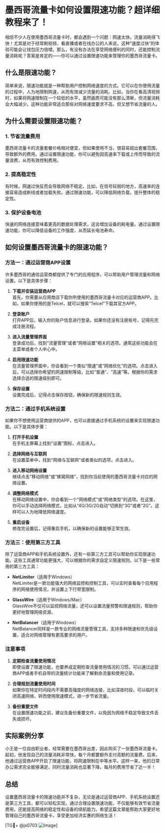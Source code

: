 # 墨西哥流量卡如何设置限速功能？超详细教程来了！

相信不少人在使用墨西哥流量卡时，都会遇到一个问题：网速太快，流量消耗得飞快！尤其是对于经常刷视频、看直播或者在线办公的人来说，这种“速度过快”的体验可能会让钱包压力倍增。那么，有没有办法在享受网络便利的同时，还能控制流量消耗呢？答案是肯定的——你可以通过设置限速功能来管理你的墨西哥流量卡。

## 什么是限速功能？

简单来说，限速功能就是一种帮助用户控制网络速度的方式。它可以在你使用流量的过程中，人为地限制网速，从而有效减少流量的消耗。比如，当你在看高清视频时，如果将网速限制在一个较低的水平，虽然画质可能没有那么清晰，但流量消耗会大幅减少。这种功能非常适合那些对网络速度要求不高，但又想节省流量的人。

## 为什么需要设置限速功能？

### 1. 节省流量费用

墨西哥流量卡的流量套餐价格相对便宜，但如果使用不当，很容易超出套餐范围，导致额外的费用。通过设置限速功能，你可以避免因高速率下载或上传而导致的流量浪费，从而有效控制费用。

### 2. 提高稳定性

有时候，网速过快反而会导致网络不稳定。比如，在信号较弱的地方，高速率的连接容易造成断线或者加载失败。通过限速功能，可以降低网络负载，提升整体的稳定性。

### 3. 保护设备电池

快速的网络连接意味着更高的数据处理需求，这会增加设备的耗电量。通过设置限速功能，你可以降低设备的工作强度，从而延长电池寿命。

## 如何设置墨西哥流量卡的限速功能？

### 方法一：通过运营商APP设置

许多墨西哥的通信运营商都提供了专门的应用程序，可以帮助用户管理流量和网络设置。以下是具体步骤：

1. **下载并安装运营商APP**  
   首先，你需要从应用商店下载你所使用的墨西哥流量卡对应的运营商APP。比如，如果你使用的是Telcel，就可以搜索“Telcel”下载其官方APP。

2. **登录账户**  
   打开APP后，输入你的账户信息进行登录。如果你还没有注册账号，记得先完成注册流程。

3. **进入流量管理界面**  
   登录成功后，找到“流量管理”或者“网络设置”相关的选项。通常这些功能会在主菜单或者个人中心中。

4. **启用限速功能**  
   在流量管理界面中，你会看到一个类似“限速”或“网络优化”的选项。点击进入后，可以选择你希望的网速限制等级，比如“普通”、“高速”等。根据你的需求选择合适的限速级别即可。

5. **保存设置**  
   设置完成后，记得点击保存按钮，确保新的限速规则生效。

### 方法二：通过手机系统设置

如果你不想使用运营商提供的APP，也可以直接通过手机系统的设置来实现限速功能。以下是具体步骤：

1. **打开手机设置**  
   在手机主屏幕上找到“设置”图标，点击进入。

2. **选择网络与互联网**  
   在设置菜单中，找到“网络与互联网”或者类似的选项，点击进入。

3. **进入移动网络设置**  
   继续点击“移动网络”或“蜂窝网络”，找到你当前使用的墨西哥流量卡对应的网络设置。

4. **调整网络模式**  
   在移动网络设置中，你会看到一个“网络模式”或“网络类型”的选项。在这里，你可以手动选择网络模式，比如从“4G/3G/2G自动”切换到“3G”或者“2G”。这样可以人为地降低网络速度。

5. **重启设备**  
   修改完设置后，记得重启手机，以确保新的设置能够正常生效。

### 方法三：使用第三方工具

除了运营商APP和手机系统设置外，还有一些第三方工具可以帮助你实现限速功能。这些工具通常功能更强大，可以根据你的需求自定义限速规则。以下是一些常用的第三方工具：

- **NetLimiter**（适用于Windows）  
  NetLimiter是一款功能强大的网络监控和控制工具，可以实时查看每个应用程序的网络使用情况，并设置上下行带宽限制。

- **GlassWire**（适用于Windows/Mac）  
  GlassWire不仅可以监控网络流量，还可以设置流量预警和限速规则，帮助你更好地管理网络资源。

- **NetBalancer**（适用于Windows）  
  NetBalancer同样是一款专业的网络流量管理工具，支持多种限速和优先级设置，适合对网络管理有更高要求的用户。

### 注意事项

1. **定期检查流量使用情况**  
   即使设置了限速功能，也要养成定期检查流量使用情况的习惯。可以通过运营商APP或者手机自带的流量统计功能来了解剩余流量和使用记录。

2. **合理规划流量使用时间**  
   如果你在特定时间段内不需要高强度的网络连接，比如深夜时段，可以临时关闭高速网络，转而使用限速模式，进一步节省流量。

3. **备份重要文件**  
   在设置限速功能之前，建议先备份重要文件，以免因为网络不稳定导致文件丢失或损坏。

## 实际案例分享

小王是一位自由职业者，经常需要在墨西哥出差，因此购买了一张墨西哥流量卡。起初，他发现自己的流量消耗非常快，每个月都要额外支付高额的流量费。后来，他通过运营商APP开启了限速功能，将网速限制在中等水平。这样一来，他的日常办公需求完全能够满足，同时流量消耗也显著下降，每月的费用节省了近一半！

## 总结

设置墨西哥流量卡的限速功能并不复杂，无论是通过运营商APP、手机系统设置还是第三方工具，都可以轻松实现。通过合理设置限速功能，不仅能够有效节省流量费用，还能提高网络的稳定性和设备的续航能力。希望这篇文章能帮助大家更好地管理自己的墨西哥流量卡，享受更加经济实惠的网络生活！

[TG💪+ @jx0703 ![Image](https://github.com/user-attachments/assets/dbca1d08-cadb-493c-b0ec-ad6f7a83f270)]